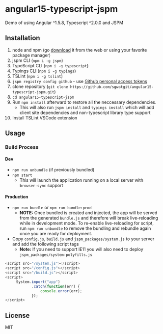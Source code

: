 # angular15-typescript-jspm
Demo of using Angular ^1.5.8, Typescript ^2.0.0 and JSPM

## Installation
1. node and npm (go [download](https://nodejs.org) it from the web or using your favorite package manager)
1. jspm CLI (`npm i -g jspm`)
1. TypeScript CLI (`npm i -g typescript`)
1. Typings CLI (`npm i -g typings`)
1. TSLint (`npm i -g tslint`)
1. `jspm registry config github` - use [Github personal access tokens](https://github.com/settings/tokens)
1. clone repository (`git clone https://github.com/sgwatgit/angular15-typescript-jspm.git`)
1. `cd angular15-typescript-jspm`
1. Run `npm install` afterward to restore all the neccessary dependencies.
   * This will also run `jspm install` and `typings install` which will add client site dependencies and non-typescript library type support
1. Install TSLint VSCode extension

## Usage
### Build Process
#### Dev
* `npm run unbundle` (if previously bundled)
* `npm start`
  * This will launch the application running on a local server with `browser-sync` support

#### Production
* `npm run bundle` or `npm run bundle:prod`
  * **NOTE:** Once bundled is created and injected, the app will be served from the generated `bundle.js` and therefore will break live-reloading while in development mode.
To re-enable live-reloading for script, run `npm run unbundle` to remove the bundling and rebundle again once you are ready for deployment.
* Copy `config.js`, `build.js` and `jspm_packages/system.js` to your server and add the following script tags
   * **Note:** If you need to support IE11 you will also need to deploy `jspm_packages/system-polyfills.js`

```javascript
<script src="/system.js"></script>
<script src="/config.js"></script>
<script src="/build.js"></script>
<script>
     System.import("app")
            .catch(function(err) { 
                console.error(err);
            });
</script>
```

## License
MIT